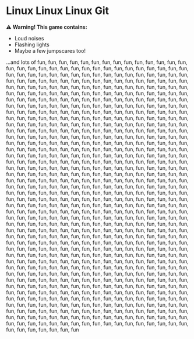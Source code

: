 # Linux Linux Linux Git

⚠️ **Warning! This game contains:**
- Loud noises
- Flashing lights
- Maybe a few jumpscares too!

...and lots of fun, fun, fun, fun, fun, fun, fun, fun, fun, fun, fun, fun, fun, fun, fun, fun, fun, fun, fun, fun, fun, fun, fun, fun, fun, fun, fun, fun, fun, fun, fun, fun, fun, fun, fun, fun, fun, fun, fun, fun, fun, fun, fun, fun, fun, fun, fun, fun, fun, fun, fun, fun, fun, fun, fun, fun, fun, fun, fun, fun, fun, fun, fun, fun, fun, fun, fun, fun, fun, fun, fun, fun, fun, fun, fun, fun, fun, fun, fun, fun, fun, fun, fun, fun, fun, fun, fun, fun, fun, fun, fun, fun, fun, fun, fun, fun, fun, fun, fun, fun, fun, fun, fun, fun, fun, fun, fun, fun, fun, fun, fun, fun, fun, fun, fun, fun, fun, fun, fun, fun, fun, fun, fun, fun, fun, fun, fun, fun, fun, fun, fun, fun, fun, fun, fun, fun, fun, fun, fun, fun, fun, fun, fun, fun, fun, fun, fun, fun, fun, fun, fun, fun, fun, fun, fun, fun, fun, fun, fun, fun, fun, fun, fun, fun, fun, fun, fun, fun, fun, fun, fun, fun, fun, fun, fun, fun, fun, fun, fun, fun, fun, fun, fun, fun, fun, fun, fun, fun, fun, fun, fun, fun, fun, fun, fun, fun, fun, fun, fun, fun, fun, fun, fun, fun, fun, fun, fun, fun, fun, fun, fun, fun, fun, fun, fun, fun, fun, fun, fun, fun, fun, fun, fun, fun, fun, fun, fun, fun, fun, fun, fun, fun, fun, fun, fun, fun, fun, fun, fun, fun, fun, fun, fun, fun, fun, fun, fun, fun, fun, fun, fun, fun, fun, fun, fun, fun, fun, fun, fun, fun, fun, fun, fun, fun, fun, fun, fun, fun, fun, fun, fun, fun, fun, fun, fun, fun, fun, fun, fun, fun, fun, fun, fun, fun, fun, fun, fun, fun, fun, fun, fun, fun, fun, fun, fun, fun, fun, fun, fun, fun, fun, fun, fun, fun, fun, fun, fun, fun, fun, fun, fun, fun, fun, fun, fun, fun, fun, fun, fun, fun, fun, fun, fun, fun, fun, fun, fun, fun, fun, fun, fun, fun, fun, fun, fun, fun, fun, fun, fun, fun, fun, fun, fun, fun, fun, fun, fun, fun, fun, fun, fun, fun, fun, fun, fun, fun, fun, fun, fun, fun, fun, fun, fun, fun, fun, fun, fun, fun, fun, fun, fun, fun, fun, fun, fun, fun, fun, fun, fun, fun, fun, fun, fun, fun, fun, fun, fun, fun, fun, fun, fun, fun, fun, fun, fun, fun, fun, fun, fun, fun, fun, fun, fun, fun, fun, fun, fun, fun, fun, fun, fun, fun, fun, fun, fun, fun, fun, fun, fun, fun, fun, fun, fun, fun, fun, fun, fun, fun, fun, fun, fun, fun, fun, fun, fun, fun, fun, fun, fun, fun, fun, fun, fun, fun, fun, fun, fun, fun, fun, fun, fun, fun, fun, fun, fun, fun, fun, fun, fun, fun, fun, fun, fun, fun, fun, fun, fun, fun, fun, fun, fun, fun, fun, fun, fun, fun, fun, fun, fun, fun, fun, fun, fun, fun, fun, fun, fun, fun, fun, fun, fun, fun, fun, fun, fun, fun, fun, fun, fun, fun, fun, fun, fun, fun, fun, fun, fun, fun, fun, fun, fun, fun, fun, fun, fun, fun, fun, fun, fun, fun, fun, fun, fun, fun, fun, fun, fun, fun, fun, fun, fun, fun, fun, fun, fun, fun, fun, fun, fun, fun, fun, fun, fun, fun, fun, fun, fun, fun, fun, fun, fun, fun, fun, fun, fun, fun, fun, fun, fun, fun, fun, fun, fun, fun, fun, fun, fun, fun, fun, fun, fun, fun, fun, fun, fun, fun, fun, fun, fun, fun, fun, fun, fun, fun, fun, fun, fun, fun, fun, fun, fun, fun, fun, fun, fun, fun, fun, fun, fun, fun, fun, fun, fun, fun, fun, fun, fun, fun, fun, fun, fun, fun, fun, fun, fun, fun, fun, fun, fun, fun, fun, fun, fun, fun, fun, fun, fun, fun, fun, fun, fun, fun, fun, fun, fun, fun, fun, fun, fun, fun, fun, fun, fun, fun, fun, fun, fun, fun, fun, fun, fun, fun, fun, fun, fun, fun, fun, fun, fun, fun, fun, fun, fun, fun, fun, fun, fun, fun, fun, fun, fun, fun, fun, fun, fun, fun, fun, fun, fun, fun, fun, fun, fun, fun, fun, fun, fun, fun, fun, fun, fun, fun, fun, fun, fun, fun, fun, fun, fun, fun, fun, fun, fun, fun, fun, fun, fun, fun, fun, fun, fun, fun, fun, fun, fun, fun, fun, fun, fun, fun, fun, fun, fun, fun, fun, fun, fun, fun, fun, fun, fun, fun, fun, fun, fun
